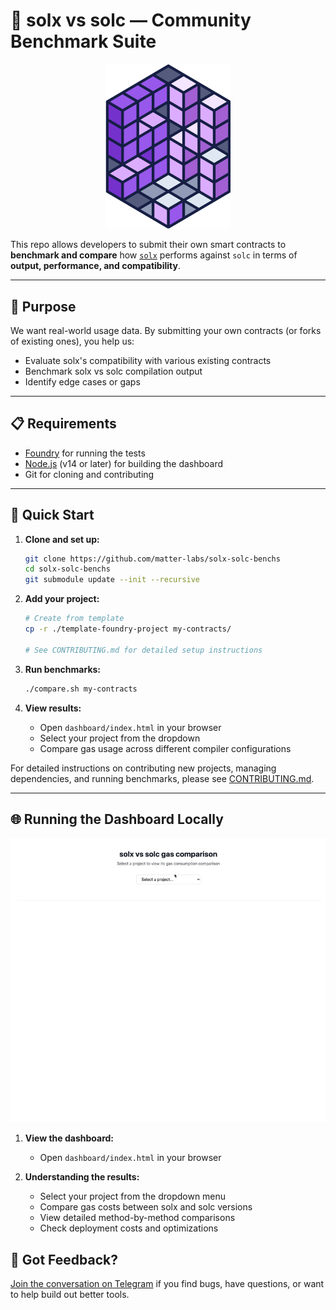 # 🧪 solx vs solc — Community Benchmark Suite

<p align="center">
  <img src="./solx-logo.png" width="200" alt="Solx vs Solc">
</p>

This repo allows developers to submit their own smart contracts to **benchmark and compare** how [`solx`](https://github.com/matter-labs/solx) performs against `solc` in terms of **output, performance, and compatibility**.

---

## 🚀 Purpose

We want real-world usage data. By submitting your own contracts (or forks of existing ones), you help us:

- Evaluate solx's compatibility with various existing contracts
- Benchmark solx vs solc compilation output
- Identify edge cases or gaps

---

## 📋 Requirements

- [Foundry](https://book.getfoundry.sh/getting-started/installation) for running the tests
- [Node.js](https://nodejs.org/) (v14 or later) for building the dashboard
- Git for cloning and contributing

---

## 🧰 Quick Start

1. **Clone and set up:**
   ```bash
   git clone https://github.com/matter-labs/solx-solc-benchs
   cd solx-solc-benchs
   git submodule update --init --recursive
   ```

2. **Add your project:**
   ```bash
   # Create from template
   cp -r ./template-foundry-project my-contracts/
   
   # See CONTRIBUTING.md for detailed setup instructions
   ```

3. **Run benchmarks:**
   ```bash
   ./compare.sh my-contracts
   ```

4. **View results:**
   - Open `dashboard/index.html` in your browser
   - Select your project from the dropdown
   - Compare gas usage across different compiler configurations

For detailed instructions on contributing new projects, managing dependencies, and running benchmarks, please see [CONTRIBUTING.md](CONTRIBUTING.md).

---

## 🌐 Running the Dashboard Locally

![Dashboard](./dashboard.gif)

1. **View the dashboard:**
   - Open `dashboard/index.html` in your browser

2. **Understanding the results:**
   - Select your project from the dropdown menu
   - Compare gas costs between solx and solc versions
   - View detailed method-by-method comparisons
   - Check deployment costs and optimizations

## 📢 Got Feedback?

[Join the conversation on Telegram](https://t.me/+75Mv1Nh6SKEzNTAy) if you find bugs, have questions, or want to help build out better tools.
